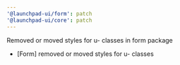 ```yaml
---
'@launchpad-ui/form': patch
'@launchpad-ui/core': patch
---
```


Removed or moved styles for u- classes in form package

- [Form] removed or moved styles for u- classes
